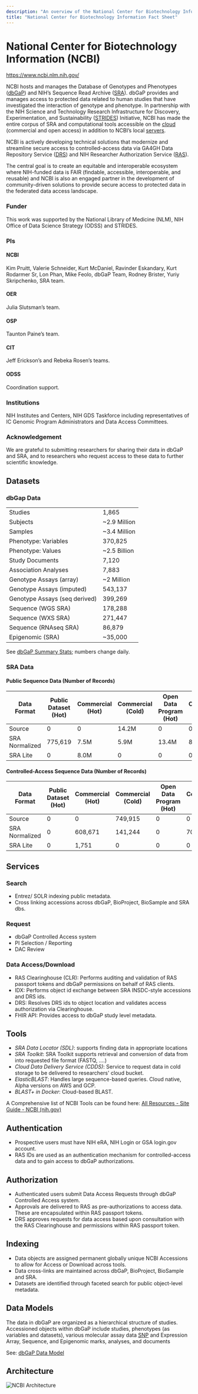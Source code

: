 ```yaml
---
description: "An overview of the National Center for Biotechnology Information platform."
title: "National Center for Biotechnology Information Fact Sheet"
---
```


# National Center for Biotechnology Information (NCBI)

<https://www.ncbi.nlm.nih.gov/>

<socials>
<social-twitter-handle handle="NCBI" showbird="true"></social-twitter-handle>
<social-youtube url="https://www.youtube.com/user/NLMNIH/playlists"></social-youtube>
</socials>

NCBI hosts and manages the Database of Genotypes and Phenotypes ([dbGaP](https://www.ncbi.nlm.nih.gov/gap/)) and NIH’s Sequence Read Archive ([SRA](https://www.ncbi.nlm.nih.gov/sra/)). dbGaP provides and manages access to protected data related to human studies that have investigated the interaction of genotype and phenotype. In partnership with the NIH Science and Technology Research Infrastructure for Discovery, Experimentation, and Sustainability ([STRIDES](https://datascience.nih.gov/strides)) Initiative, NCBI has made the entire corpus of SRA and computational tools accessible on the [cloud](https://www.ncbi.nlm.nih.gov/sra/docs/sra-cloud/) (commercial and open access) in addition to NCBI’s local [servers](https://www.ncbi.nlm.nih.gov/sra/).

NCBI is actively developing technical solutions that modernize and streamline secure access to controlled-access data via GA4GH Data Repository Service ([DRS](https://ga4gh.github.io/data-repository-service-schemas/preview/release/drs-1.0.0/docs/)) and NIH Researcher Authorization Service ([RAS](https://datascience.nih.gov/researcher-auth-service-initiative)).

The central goal is to create an equitable and interoperable ecosystem where NIH-funded data is FAIR (findable, accessible, interoperable, and reusable) and NCBI is also an engaged partner in the development of community-driven solutions to provide secure access to protected data in the federated data access landscape.

### Funder

This work was supported by the National Library of Medicine (NLM), NIH Office of Data Science Strategy (ODSS) and STRIDES.

### PIs

#### NCBI

Kim Pruitt, Valerie Schneider, Kurt McDaniel, Ravinder Eskandary, Kurt Rodarmer Sr, Lon Phan, Mike Feolo, dbGaP Team, Rodney Brister, Yuriy Skripchenko, SRA team.

#### OER

Julia Slutsman’s team.

#### OSP

Taunton Paine’s team.

#### CIT

Jeff Erickson’s and Rebeka Rosen’s teams.

#### ODSS

Coordination support.

### Institutions

NIH Institutes and Centers, NIH GDS Taskforce including representatives of IC Genomic Program Administrators and Data Access Committees.

### Acknowledgement

We are grateful to submitting researchers for sharing their data in dbGaP and SRA, and to researchers who request access to these data to further scientific knowledge. 

## Datasets

### dbGap Data

|   |   |
| --- | --- |
| Studies | 1,865 |
| Subjects | ~2.9 Million |
| Samples | ~3.4 Million |
| Phenotype: Variables | 370,825 |
| Phenotype: Values | ~2.5 Billion |
| Study Documents | 7,120 |
| Association Analyses | 7,883 |
| Genotype Assays (array) | ~2 Million |
| Genotype Assays (imputed) | 543,137 |
| Genotype Assays (seq derived) | 399,269 |
| Sequence (WGS SRA) | 178,288 |
| Sequence (WXS SRA) | 271,447 |
| Sequence (RNAseq SRA) | 86,879 |
| Epigenomic (SRA) | ~35,000 |

See [dbGaP Summary Stats](https://www.ncbi.nlm.nih.gov/projects/gap/summaries/cgi-bin/userWorldMap.cgi); numbers change daily.

### SRA Data

#### Public Sequence Data (Number of Records)

| Data Format | Public Dataset (Hot) | Commercial (Hot) | Commercial (Cold) |  Open Data Program (Hot) | Commercial (Hot) | Commercial (Cold) |
| --- | --- | --- | --- | --- | --- | --- |
| Source | 0 | 0 | 14.2M | 0 | 0 | 14.2M |
| SRA Normalized | 775,619 | 7.5M | 5.9M | 13.4M | 825,126 | 0 |
| SRA Lite | 0 | 8.0M | 0 | 0 | 0 | 0 |

#### Controlled-Access Sequence Data (Number of Records)

| Data Format | Public Dataset (Hot) | Commercial (Hot) | Commercial (Cold) |  Open Data Program (Hot) | Commercial (Hot) | Commercial (Cold) |
| --- | --- | --- | --- | --- | --- | --- |
| Source | 0 | 0 | 749,915 | 0 | 0 | 749,801 |
| SRA Normalized | 0 | 608,671 | 141,244 | 0 | 705,101 | 44,700 |
| SRA Lite | 0 | 1,751 | 0 | 0 | 0 | 0 |

## Services

### Search

- Entrez/ SOLR indexing public metadata.
- Cross linking accessions across dbGaP, BioProject, BioSample and SRA dbs.

### Request

- dbGaP Controlled Access system
- PI Selection / Reporting
- DAC Review

### Data Access/Download

- RAS Clearinghouse (CLR): Performs auditing and validation of RAS passport tokens and dbGaP permissions on behalf of RAS clients.
- IDX: Performs object id exchange between SRA INSDC-style accessions and DRS ids.
- DRS: Resolves DRS ids to object location and validates access authorization via Clearinghouse.
- FHIR API: Provides access to dbGaP study level metadata.

## Tools

- *SRA Data Locator (SDL)*: supports finding data in appropriate locations
- *SRA Toolkit*: SRA Toolkit supports retrieval and conversion of data from into requested file format (FASTQ,  ….)
- *Cloud Data Delivery Service (CDDS)*: Service to request data in cold storage to be delivered to researchers' cloud bucket.
- *ElasticBLAST*: Handles large sequence-based queries. Cloud native, Alpha versions on AWS and GCP.
- *BLAST+ in Docker*: Cloud-based BLAST.

A Comprehensive list of NCBI Tools can be found here: [All Resources - Site Guide - NCBI (nih.gov)](https://www.ncbi.nlm.nih.gov/guide/all/#tools)

## Authentication

- Prospective users must have NIH eRA, NIH Login or GSA login.gov account.
- RAS IDs are used as an authentication mechanism for controlled-access data and to gain access to dbGaP authorizations.

## Authorization

- Authenticated users submit Data Access Requests through dbGaP Controlled Access system.
- Approvals are delivered to RAS as pre-authorizations to access data. These are encapsulated within RAS passport tokens.
- DRS approves requests for data access based upon consultation with the RAS Clearinghouse and permissions within RAS passport token.

## Indexing

- Data objects are assigned permanent globally unique NCBI Accessions to allow for Access or Download across tools.
- Data cross-links are maintained across dbGaP, BioProject, BioSample and SRA.
- Datasets are identified through faceted search for public object-level metadata.

## Data Models

The data in dbGaP are organized as a hierarchical structure of studies. Accessioned objects within dbGaP include studies, phenotypes (as variables and datasets), various molecular assay data [SNP](https://www.ncbi.nlm.nih.gov/books/n/handbook2e/glossary/def-item/snp/) and Expression Array, Sequence, and Epigenomic marks, analyses, and documents 

See: [dbGaP Data Model](https://www.ncbi.nlm.nih.gov/books/NBK154410/#dbGaP.Data_Model)

## Architecture 

![NCBI Architecture](/_images/ncbi_arch.png)

